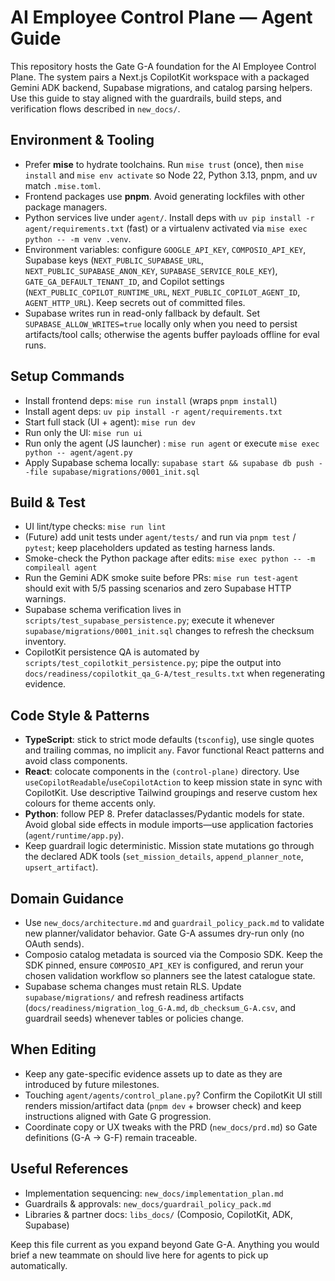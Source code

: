 # AI Employee Control Plane — Agent Guide

This repository hosts the Gate G-A foundation for the AI Employee Control Plane. The system pairs a Next.js CopilotKit workspace with a packaged Gemini ADK backend, Supabase migrations, and catalog parsing helpers. Use this guide to stay aligned with the guardrails, build steps, and verification flows described in `new_docs/`.

## Environment & Tooling
- Prefer **mise** to hydrate toolchains. Run `mise trust` (once), then `mise install` and `mise env activate` so Node 22, Python 3.13, pnpm, and uv match `.mise.toml`.
- Frontend packages use **pnpm**. Avoid generating lockfiles with other package managers.
- Python services live under `agent/`. Install deps with `uv pip install -r agent/requirements.txt` (fast) or a virtualenv activated via `mise exec python -- -m venv .venv`.
- Environment variables: configure `GOOGLE_API_KEY`, `COMPOSIO_API_KEY`, Supabase keys (`NEXT_PUBLIC_SUPABASE_URL`, `NEXT_PUBLIC_SUPABASE_ANON_KEY`, `SUPABASE_SERVICE_ROLE_KEY`), `GATE_GA_DEFAULT_TENANT_ID`, and Copilot settings (`NEXT_PUBLIC_COPILOT_RUNTIME_URL`, `NEXT_PUBLIC_COPILOT_AGENT_ID`, `AGENT_HTTP_URL`). Keep secrets out of committed files.
- Supabase writes run in read-only fallback by default. Set `SUPABASE_ALLOW_WRITES=true` locally only when you need to persist artifacts/tool calls; otherwise the agents buffer payloads offline for eval runs.

## Setup Commands
- Install frontend deps: `mise run install` (wraps `pnpm install`)
- Install agent deps: `uv pip install -r agent/requirements.txt`
- Start full stack (UI + agent): `mise run dev`
- Run only the UI: `mise run ui`
- Run only the agent (JS launcher) : `mise run agent` or execute `mise exec python -- agent/agent.py`
- Apply Supabase schema locally: `supabase start && supabase db push --file supabase/migrations/0001_init.sql`

## Build & Test
- UI lint/type checks: `mise run lint`
- (Future) add unit tests under `agent/tests/` and run via `pnpm test` / `pytest`; keep placeholders updated as testing harness lands.
- Smoke-check the Python package after edits: `mise exec python -- -m compileall agent`
- Run the Gemini ADK smoke suite before PRs: `mise run test-agent` should exit with 5/5 passing scenarios and zero Supabase HTTP warnings.
- Supabase schema verification lives in `scripts/test_supabase_persistence.py`; execute it whenever `supabase/migrations/0001_init.sql` changes to refresh the checksum inventory.
- CopilotKit persistence QA is automated by `scripts/test_copilotkit_persistence.py`; pipe the output into `docs/readiness/copilotkit_qa_G-A/test_results.txt` when regenerating evidence.

## Code Style & Patterns
- **TypeScript**: stick to strict mode defaults (`tsconfig`), use single quotes and trailing commas, no implicit `any`. Favor functional React patterns and avoid class components.
- **React**: colocate components in the `(control-plane)` directory. Use `useCopilotReadable`/`useCopilotAction` to keep mission state in sync with CopilotKit. Use descriptive Tailwind groupings and reserve custom hex colours for theme accents only.
- **Python**: follow PEP 8. Prefer dataclasses/Pydantic models for state. Avoid global side effects in module imports—use application factories (`agent/runtime/app.py`).
- Keep guardrail logic deterministic. Mission state mutations go through the declared ADK tools (`set_mission_details`, `append_planner_note`, `upsert_artifact`).

## Domain Guidance
- Use `new_docs/architecture.md` and `guardrail_policy_pack.md` to validate new planner/validator behavior. Gate G-A assumes dry-run only (no OAuth sends).
- Composio catalog metadata is sourced via the Composio SDK. Keep the SDK pinned, ensure `COMPOSIO_API_KEY` is configured, and rerun your chosen validation workflow so planners see the latest catalogue state.
- Supabase schema changes must retain RLS. Update `supabase/migrations/` and refresh readiness artifacts (`docs/readiness/migration_log_G-A.md`, `db_checksum_G-A.csv`, and guardrail seeds) whenever tables or policies change.

## When Editing
- Keep any gate-specific evidence assets up to date as they are introduced by future milestones.
- Touching `agent/agents/control_plane.py`? Confirm the CopilotKit UI still renders mission/artifact data (`pnpm dev` + browser check) and keep instructions aligned with Gate G progression.
- Coordinate copy or UX tweaks with the PRD (`new_docs/prd.md`) so Gate definitions (G-A → G-F) remain traceable.

## Useful References
- Implementation sequencing: `new_docs/implementation_plan.md`
- Guardrails & approvals: `new_docs/guardrail_policy_pack.md`
- Libraries & partner docs: `libs_docs/` (Composio, CopilotKit, ADK, Supabase)

Keep this file current as you expand beyond Gate G-A. Anything you would brief a new teammate on should live here for agents to pick up automatically.
